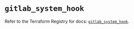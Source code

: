 # `gitlab_system_hook`

Refer to the Terraform Registry for docs: [`gitlab_system_hook`](https://registry.terraform.io/providers/gitlabhq/gitlab/18.4.1/docs/resources/system_hook).
